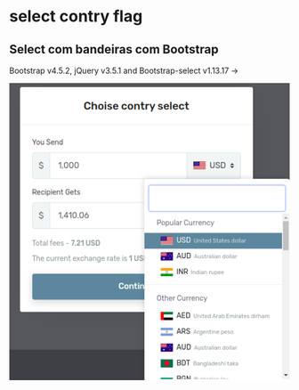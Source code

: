 # select contry flag

##  Select com bandeiras com Bootstrap


Bootstrap v4.5.2, jQuery v3.5.1 and Bootstrap-select v1.13.17 ->

![q1](https://github.com/ccastiglioni/select_contryflag/blob/main/tela.png)
